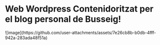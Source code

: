 <H1>Web Wordpress Contenidoritzat per el blog personal de Busseig!</H1>
![image](https://github.com/user-attachments/assets/7e26cb8b-b0db-4fff-942a-283ada48f51a)
